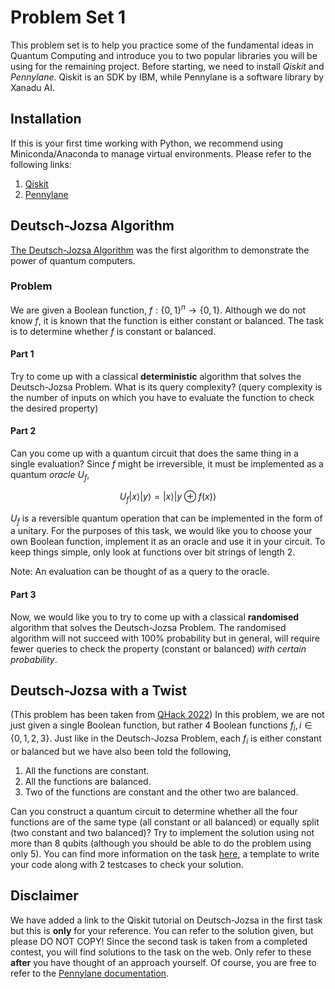 # Problem Set 1
This problem set is to help you practice some of the fundamental ideas in Quantum Computing and introduce you to two popular libraries you will be using for the remaining project. Before starting, we need to install *Qiskit* and *Pennylane*. Qiskit is an SDK by IBM, while Pennylane is a software library by Xanadu AI.

## Installation
If this is your first time working with Python, we recommend using Miniconda/Anaconda to manage virtual environments. Please refer to the following links:
1. [Qiskit](https://qiskit.org/documentation/getting_started.html)
2. [Pennylane](https://pennylane.ai/install.html)

## Deutsch-Jozsa Algorithm
[The Deutsch-Jozsa Algorithm](https://qiskit.org/textbook/ch-algorithms/deutsch-jozsa.html) was the first algorithm to demonstrate the power of quantum computers.

### Problem
We are given a Boolean function, $f: \{0, 1\}^{n} \to \{0, 1\}$. Although we do not know $f$, it is known that the function is either constant or balanced. The task is to determine whether $f$ is constant or balanced.

#### Part 1
Try to come up with a classical **deterministic** algorithm that solves the Deutsch-Jozsa Problem. What is its query complexity? (query complexity is the number of inputs on which you have to evaluate the function to check the desired property)

#### Part 2
Can you come up with a quantum circuit that does the same thing in a single evaluation? Since $f$ might be irreversible, it must be implemented as a quantum *oracle* $U_{f}$,

$$ U_{f}|x\rangle |y\rangle = |x\rangle |y \oplus f(x)\rangle $$

$U_{f}$ is a reversible quantum operation that can be implemented in the form of a unitary. For the purposes of this task, we would like you to choose your own Boolean function, implement it as an oracle and use it in your circuit. To keep things simple, only look at functions over bit strings of length $2$.

Note: An evaluation can be thought of as a query to the oracle.

#### Part 3
Now, we would like you to try to come up with a classical **randomised** algorithm that solves the Deutsch-Jozsa Problem. The randomised algorithm will not succeed with 100% probability but in general, will require fewer queries to check the property (constant or balanced) *with certain probability*.

## Deutsch-Jozsa with a Twist
(This problem has been taken from [QHack 2022](https://github.com/XanaduAI/QHack))
In this problem, we are not just given a single Boolean function, but rather $4$ Boolean functions $f_{i}, i \in \{0, 1, 2, 3\}$. Just like in the Deutsch-Jozsa 
Problem, each $f_{i}$ is either constant or balanced but we have also been told the following,

1. All the functions are constant.
2. All the functions are balanced.
3. Two of the functions are constant and the other two are balanced. 

Can you construct a quantum circuit to determine whether all the four functions are of the same type (all constant or all balanced) or equally split (two constant and two balanced)? Try to implement the solution using not more than $8$ qubits (although you should be able to do the problem using only $5$). You can find more information on the task [here](https://github.com/XanaduAI/QHack/tree/master/Coding_Challenges/algorithms_500_DeutschJozsaStrikesAgain_template), a template to write your code along with $2$ testcases to check your solution. 

## Disclaimer
We have added a link to the Qiskit tutorial on Deutsch-Jozsa in the first task but this is **only** for your reference. You can refer to the solution given, but please DO NOT COPY! Since the second task is taken from a completed contest, you will find solutions to the task on the web. Only refer to these **after** you have thought of an approach yourself. Of course, you are free to refer to the [Pennylane documentation](https://docs.pennylane.ai/en/stable/).